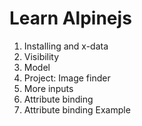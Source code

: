 # Learn Alpinejs

1. Installing and x-data
2. Visibility
3. Model
4. Project: Image finder
5. More inputs
6. Attribute binding
7. Attribute binding Example
